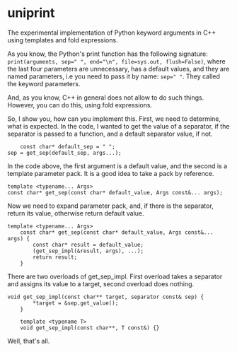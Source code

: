 # uniprint

The experimental implementation of Python keyword arguments in C++ using 
templates and fold expressions.

As you know, the Python's print function has the following signature:
`print(arguments, sep=" ", end="\n", file=sys.out, flush=False)`, where 
the last four parameters are unnecessary, has a default values, and they
are named parameters, i.e you need to pass it by name: `sep=" "`. They
called the keyword parameters.

And, as you know, C++ in general does not allow to do such things. However,
you can do this, using fold expressions.

So, I show you, how can you implement this. First, we need to determine,
what is expected. In the code, I wanted to get the value of a separator,
if the separator is passed to a function, and a default separator value,
if not.

		const char* default_sep = " ";
    sep = get_sep(default_sep, args...);

In the code above, the first argument is a default value, and the second 
is a template parameter pack. It is a good idea to take a pack by reference.

    template <typename... Args>
    const char* get_sep(const char* default_value, Args const&... args);

Now we need to expand parameter pack, and, if there is the separator, 
return its value, otherwise return default value. 

    template <typename... Args>
		const char* get_sep(const char* default_value, Args const&... args) {
		    const char* result = default_value;
		    (get_sep_impl(&result, args), ...);
		    return result;
		}

There are two overloads of get_sep_impl. First overload takes a separator
and assigns its value to a target, second overload does nothing.

    void get_sep_impl(const char** target, separator const& sep) {
		    *target = &sep.get_value();
		}

		template <typename T>
		void get_sep_impl(const char**, T const&) {}

Well, that's all.
